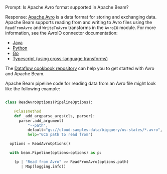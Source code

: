 Prompt:
Is Apache Avro format supported in Apache Beam?

Response:
[Apache Avro](https://avro.apache.org/) is a data format for storing and exchanging data. Apache Beam supports reading from and writing to Avro files using the `ReadFromAvro` and `WriteToAvro` transforms in the `AvroIO` module. For more information, see the AvroIO connector documentation:
* [Java](https://beam.apache.org/releases/javadoc/current/org/apache/beam/sdk/extensions/avro/io/AvroIO.html)
* [Python](https://beam.apache.org/releases/pydoc/current/apache_beam.io.avroio.html)
* [Go](https://pkg.go.dev/github.com/apache/beam/sdks/v2/go/pkg/beam/io/avroio)
* [Typescript (using cross-language transforms)](https://github.com/apache/beam/blob/master/sdks/typescript/src/apache_beam/io/avroio.ts)

The [Dataflow cookbook repository](https://github.com/GoogleCloudPlatform/dataflow-cookbook) can help you to get started with Avro and Apache Beam.

Apache Beam pipeline code for reading data from an Avro file might look like the following example:
```python

class ReadAvroOptions(PipelineOptions):

    @classmethod
    def _add_argparse_args(cls, parser):
      parser.add_argument(
          "--path",
          default="gs://cloud-samples-data/bigquery/us-states/*.avro",
          help="GCS path to read from")

  options = ReadAvroOptions()

  with beam.Pipeline(options=options) as p:

    (p | "Read from Avro" >> ReadFromAvro(options.path)
       | Map(logging.info))
```
